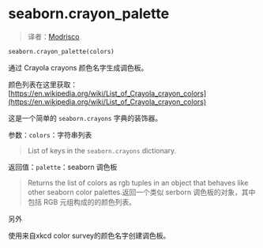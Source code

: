 # seaborn.crayon_palette

> 译者：[Modrisco](https://github.com/Modrisco)

```py
seaborn.crayon_palette(colors)
```

通过 Crayola crayons 颜色名字生成调色板。

颜色列表在这里获取： [https://en.wikipedia.org/wiki/List_of_Crayola_crayon_colors](https://en.wikipedia.org/wiki/List_of_Crayola_crayon_colors)

这是一个简单的 `seaborn.crayons` 字典的装饰器。

参数：`colors`：字符串列表

> List of keys in the `seaborn.crayons` dictionary.


返回值：`palette`：seaborn 调色板

> Returns the list of colors as rgb tuples in an object that behaves like other seaborn color palettes.返回一个类似 serborn 调色板的对象，其中包括 RGB 元组构成的的颜色列表。



另外

使用来自xkcd color survey的颜色名字创建调色板。
